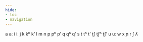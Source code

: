 ```yaml
---
hide:
- toc
- navigation
---
```

a
aː
i
iː
j
k
kʰ
kʼ
l
m
n
p
pʰ
pʼ
q
qʰ
qʼ
s
t
tʰ
tʼ
t̠ʃ
t̠ʃʰ
t̠ʃʼ
u
uː
w
x
ɲ
ɾ
ʃ
ʎ
